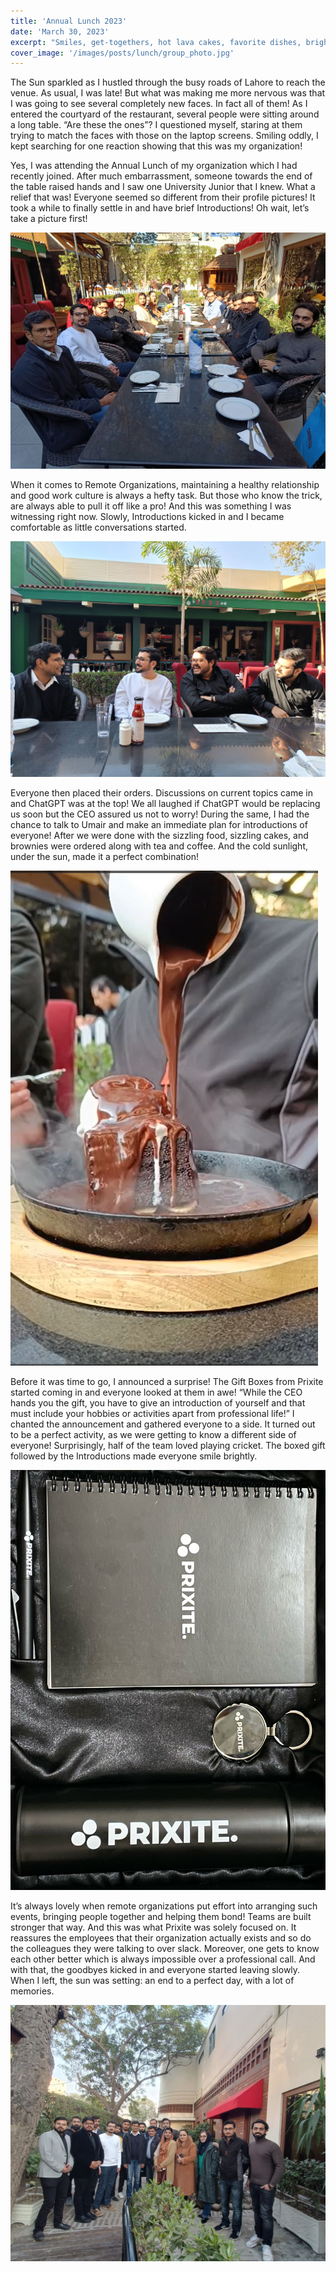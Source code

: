 ```yaml
---
title: 'Annual Lunch 2023'
date: 'March 30, 2023'
excerpt: "Smiles, get-togethers, hot lava cakes, favorite dishes, bright winter sun - here's a glimpse of Prixite's Annual Lunch 2023!"
cover_image: '/images/posts/lunch/group_photo.jpg'
---
```


The Sun sparkled as I hustled through the busy roads of Lahore to reach the venue. As usual, I was late! But what was making me more nervous was that I was going to see several completely new faces. In fact all of them! As I entered the courtyard of the restaurant, several people were sitting around a long table. “Are these the ones”? I questioned myself, staring at them trying to match the faces with those on the laptop screens. Smiling oddly, I kept searching for one reaction showing that this was my organization!

Yes, I was attending the Annual Lunch of my organization which I had recently joined. After much embarrassment, someone towards the end of the table raised hands and I saw one University Junior that I knew. What a relief that was! Everyone seemed so different from their profile pictures! It took a while to finally settle in and have brief Introductions! Oh wait, let’s take a picture first!

![Photo 1](/images/posts/lunch/photo1.jpg)

When it comes to Remote Organizations, maintaining a healthy relationship and good work culture is always a hefty task. But those who know the trick, are always able to pull it off like a pro! And this was something I was witnessing right now. Slowly, Introductions kicked in and I became comfortable as little conversations started.

![Photo 2](/images/posts/lunch/photo2.jpg)

Everyone then placed their orders. Discussions on current topics came in and ChatGPT was at the top! We all laughed if ChatGPT would be replacing us soon but the CEO assured us not to worry! During the same, I had the chance to talk to Umair and make an immediate plan for introductions of everyone! After we were done with the sizzling food, sizzling cakes, and brownies were ordered along with tea and coffee. And the cold sunlight, under the sun, made it a perfect combination!

![Lava Cake](/images/posts/lunch/lava.png#image-30)

Before it was time to go, I announced a surprise! The Gift Boxes from Prixite started coming in and everyone looked at them in awe! “While the CEO hands you the gift, you have to give an introduction of yourself and that must include your hobbies or activities apart from professional life!” I chanted the announcement and gathered everyone to a side. It turned out to be a perfect activity, as we were getting to know a different side of everyone! Surprisingly, half of the team loved playing cricket. The boxed gift followed by the Introductions made everyone smile brightly.

![Gift](/images/posts/lunch/gift.jpg#image-30)

It’s always lovely when remote organizations put effort into arranging such events, bringing people together and helping them bond! Teams are built stronger that way. And this was what Prixite was solely focused on. It reassures the employees that their organization actually exists and so do the colleagues they were talking to over slack. Moreover, one gets to know each other better which is always impossible over a professional call. And with that, the goodbyes kicked in and everyone started leaving slowly. When I left, the sun was setting: an end to a perfect day, with a lot of memories.

![Group Photo](/images/posts/lunch/group_photo.jpg)
